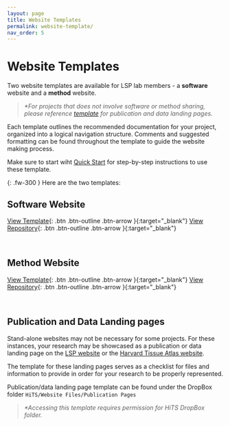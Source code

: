 ```yaml
---
layout: page
title: Website Templates
permalink: website-template/
nav_order: 5
---
```


# Website Templates

Two website templates are available for LSP lab members - a **software** website and a **method** website. 

> *\*For projects that does not involve software or method sharing, please reference [template](./website-template.md#publication-and-data-landing-pages) for publication and data landing pages.*

Each template outlines the recommended documentation for your project, organized into a logical navigation structure. Comments and suggested formatting can be found throughout the template to guide the website making process.

Make sure to start wiht [Quick Start](./workflow/quick-start.md) for step-by-step instructions to use these template.

{: .fw-300 }
Here are the two templates:

## Software Website

[View Template](https://labsyspharm.github.io/blank-software-website/){: .btn .btn-outline .btn-arrow }{:target="_blank"}
[View Repository](https://github.com/labsyspharm/blank-software-website){: .btn .btn-outline .btn-arrow }{:target="_blank"}

<br>

## Method Website

[View Template](https://labsyspharm.github.io/blank-method-microsite/){: .btn .btn-outline .btn-arrow }{:target="_blank"}
[View Repository](https://github.com/labsyspharm/blank-method-microsite){: .btn .btn-outline .btn-arrow }{:target="_blank"}

<br>

## Publication and Data Landing pages

Stand-alone websites may not be necessary for some projects. For these instances, your research may be showcased as a publication or data landing page on the [LSP website](http://labsyspharm.org) or the [Harvard Tissue Atlas website](http://tissue-atlas.org).

The template for these landing pages serves as a checklist for files and information to provide in order for your research to be properly represented.

Publication/data landing page template can be found under the DropBox folder `HiTS/Website Files/Publication Pages`

> *\*Accessing this template requires permission for HiTS DropBox folder.*